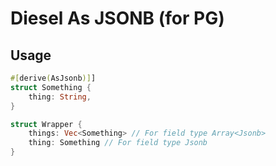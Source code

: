 # Diesel As JSONB (for PG)

## Usage

```rust
#[derive(AsJsonb)]]
struct Something {
    thing: String,
}

struct Wrapper {
    things: Vec<Something> // For field type Array<Jsonb>
    thing: Something // For field type Jsonb
}
```
